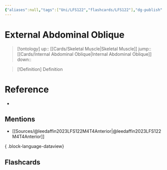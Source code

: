 ```yaml
---
{"aliases":null,"tags":["Uni/LFS122","flashcards/LFS122"],"dg-publish":true,"permalink":"/cards/external-abdominal-oblique/","dgPassFrontmatter":true}
---
```


# External Abdominal Oblique

> [!ontology]
> up:: [[Cards/Skeletal Muscle\|Skeletal Muscle]]
> jump:: [[Cards/Internal Abdominal Oblique\|Internal Abdominal Oblique]]
> down:: 

> [!Definition] Definition
> 

# Reference
- 

## Mentions
- [[Sources/@leedaffin2023LFS122M4T4Anterior\|@leedaffin2023LFS122M4T4Anterior]]

{ .block-language-dataview}

## Flashcards
